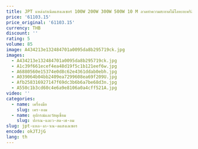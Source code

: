 ```yaml
---
title: JPT แหล่งกําเนิดแสงเลเซอร์ 100W 200W 300W 500W 10 M ลวดทําความสะอาดไม้โลหะอะคริลิคอลูมิเนียม PULSE เลเซอร์ทําความสะอาดเครื่อง
price: '61103.15'
price_original: '61103.15'
currency: THB
discount: ''
rating: 5
volume: 85
image: A434213e132484701a0095da8b295719ck.jpg
images:
  - A434213e132484701a0095da8b295719ck.jpg
  - A1c39f661ecef4ea48d19f5c1b121eef6w.jpg
  - A6880560e15374e0d8c62e4361ddab0ebh.jpg
  - A039064b04bb2409ea7299608ea69f209U.jpg
  - Afb258316927147f69dc3b6b6a7be68d3n.jpg
  - A550c1b3cd60c4e6a9e8106a0a4cff521A.jpg
video: ''
categories:
  - name: เครื่องมือ
    slug: เคร-องม
  - name: อุปกรณ์และวัสดุเชื่อม
    slug: ปกรณ-และว-สด-เช-อม
slug: jpt-แหล-งก-าเน-ดแสงเลเซอร
encode: okJTJjG
lang: th
---
```

  